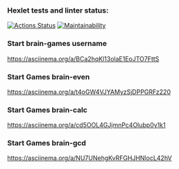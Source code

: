 ### Hexlet tests and linter status:

[![Actions Status](https://github.com/Mari-Krukovskaya/frontend-project-44/workflows/hexlet-check/badge.svg)](https://github.com/Mari-Krukovskaya/frontend-project-44/actions) [![Maintainability](https://api.codeclimate.com/v1/badges/8f9257a77155fd0cb6cf/maintainability)](https://codeclimate.com/github/Mari-Krukovskaya/frontend-project-44/maintainability)

### Start brain-games username

https://asciinema.org/a/BCa2hqKl13olaE1EoJTO7FttS

### Start Games brain-even

https://asciinema.org/a/t4oGW4VJYAMyzSjDPPGRFz220

### Start Games brain-calc

https://asciinema.org/a/cd5OOL4GJjmnPc4Olubp0y1k1

### Start Games brain-gcd

https://asciinema.org/a/NU7UNehgKvRFGHJHNlocL42hV
